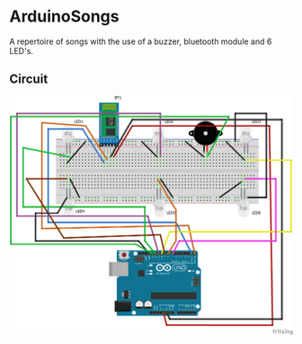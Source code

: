 # ArduinoSongs

A repertoire of songs with the use of a buzzer, bluetooth module and 6 LED's.


## Circuit
![Circuit](Circuit/Circuit.png)